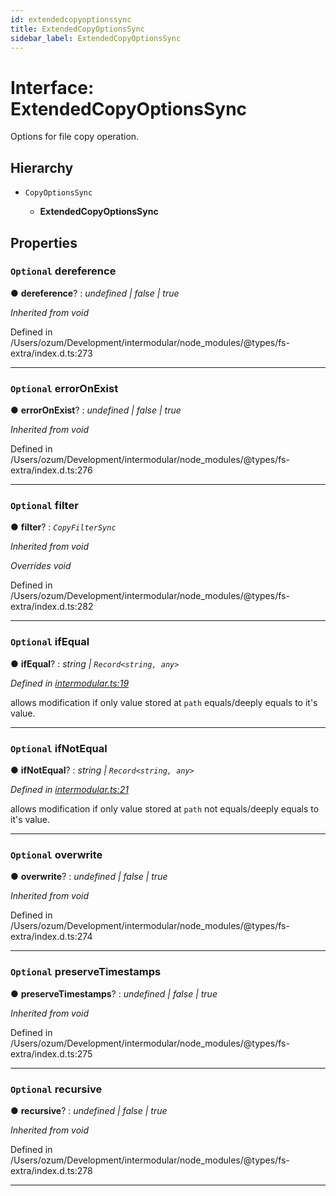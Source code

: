 ```yaml
---
id: extendedcopyoptionssync
title: ExtendedCopyOptionsSync
sidebar_label: ExtendedCopyOptionsSync
---
```


# Interface: ExtendedCopyOptionsSync

Options for file copy operation.

## Hierarchy

* `CopyOptionsSync`

  * **ExtendedCopyOptionsSync**

## Properties

### `Optional` dereference

● **dereference**? : *undefined | false | true*

*Inherited from void*

Defined in /Users/ozum/Development/intermodular/node_modules/@types/fs-extra/index.d.ts:273

___

### `Optional` errorOnExist

● **errorOnExist**? : *undefined | false | true*

*Inherited from void*

Defined in /Users/ozum/Development/intermodular/node_modules/@types/fs-extra/index.d.ts:276

___

### `Optional` filter

● **filter**? : *`CopyFilterSync`*

*Inherited from void*

*Overrides void*

Defined in /Users/ozum/Development/intermodular/node_modules/@types/fs-extra/index.d.ts:282

___

### `Optional` ifEqual

● **ifEqual**? : *string | `Record<string, any>`*

*Defined in [intermodular.ts:19](https://github.com/ozum/intermodular/blob/42b5788/src/intermodular.ts#L19)*

allows modification if only value stored at `path` equals/deeply equals to it's value.

___

### `Optional` ifNotEqual

● **ifNotEqual**? : *string | `Record<string, any>`*

*Defined in [intermodular.ts:21](https://github.com/ozum/intermodular/blob/42b5788/src/intermodular.ts#L21)*

allows modification if only value stored at `path` not equals/deeply equals to it's value.

___

### `Optional` overwrite

● **overwrite**? : *undefined | false | true*

*Inherited from void*

Defined in /Users/ozum/Development/intermodular/node_modules/@types/fs-extra/index.d.ts:274

___

### `Optional` preserveTimestamps

● **preserveTimestamps**? : *undefined | false | true*

*Inherited from void*

Defined in /Users/ozum/Development/intermodular/node_modules/@types/fs-extra/index.d.ts:275

___

### `Optional` recursive

● **recursive**? : *undefined | false | true*

*Inherited from void*

Defined in /Users/ozum/Development/intermodular/node_modules/@types/fs-extra/index.d.ts:278

___